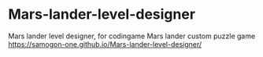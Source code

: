 # Mars-lander-level-designer
Mars lander level designer, for codingame Mars lander custom puzzle game
https://samogon-one.github.io/Mars-lander-level-designer/
